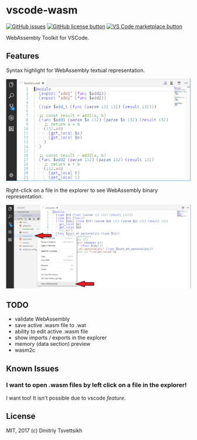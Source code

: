 # vscode-wasm

[![GitHub issues](https://img.shields.io/github/issues/reklatsmasters/vscode-wasm.svg)](https://github.com/reklatsmasters/vscode-wasm/issues)
[![GitHub license button](https://img.shields.io/github/license/reklatsmasters/vscode-wasm.svg)](https://github.com/reklatsmasters/vscode-wasm/blob/master/LICENSE.md)
[![VS Code marketplace button](https://vsmarketplacebadge.apphb.com/installs/reklatsmasters.vscode-wasm.svg)](https://marketplace.visualstudio.com/items?itemName=reklatsmasters.vscode-wasm)

WebAssembly Toolkit for VSCode.

## Features

Syntax highlight for WebAssembly textual representation.

![Syntax highlight](images/preview-1.png)

Right-click on a file in the explorer to see WebAssembly binary representation.

![Binary file](images/preview-2.png)

## TODO

* validate WebAssembly
* save active .wasm file to .wat
* ability to edit active .wasm file
* show imports / exports in the explorer
* memory (data section) preview
* wasm2c

## Known Issues

### I want to open .wasm files by left click on a file in the explorer!

I want too! It isn't possible due to vscode *feature*.

## License

MIT, 2017 (c) Dmitriy Tsvettsikh